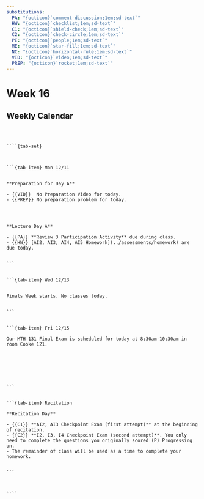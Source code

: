 ```yaml
---
substitutions:
  PA: "{octicon}`comment-discussion;1em;sd-text`"
  HW: "{octicon}`checklist;1em;sd-text`"
  C1: "{octicon}`shield-check;1em;sd-text`"
  C2: "{octicon}`check-circle;1em;sd-text`"
  PE: "{octicon}`people;1em;sd-text`"
  ME: "{octicon}`star-fill;1em;sd-text`"
  NC: "{octicon}`horizontal-rule;1em;sd-text`"
  VID: "{octicon}`video;1em;sd-text`"
  PREP: "{octicon}`rocket;1em;sd-text`"
---
```


Week 16
============================

## Weekly Calendar


`````{card}



````{tab-set}



```{tab-item} Mon 12/11


**Preparation for Day A**

- {{VID}}  No Preparation Video for today.   
- {{PREP}} No preparation problem for today.




**Lecture Day A**

- {{PA}} **Review 3 Participation Activity** due during class.
- {{HW}} [AI2, AI3, AI4, AI5 Homework](../assessments/homework) are due today.


```


```{tab-item} Wed 12/13


Finals Week starts. No classes today.


```


```{tab-item} Fri 12/15

Our MTH 131 Final Exam is scheduled for today at 8:30am-10:30am in room Cooke 121.







```


```{tab-item} Recitation

**Recitation Day** 

- {{C1}} **AI2, AI3 Checkpoint Exam (first attempt)** at the beginning of recitation.
- {{C2}} **I2, I3, I4 Checkpoint Exam (second attempt)**. You only need to complete the questions you originally scored (P) Progressing on.
- The remainder of class will be used as a time to complete your homework.


```



````

`````









